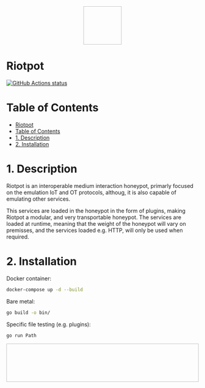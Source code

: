 <div style="text-align:center">
  <img href="AAUgrapgics/aau_logo.png" height="100" width="100">
</div> 

# Riotpot

<p align="left">
  <a href="https://github.com/aau-network-security/riotpot/actions"><img alt="GitHub Actions status" src="https://github.com/aau-network-security/riotpot/workflows/cyber/badge.svg"></a> 
</p>

# Table of Contents
- [Riotpot](#riotpot)
- [Table of Contents](#table-of-contents)
- [1. Description](#1-description)
- [2. Installation](#2-installation)


# 1. Description
Riotpot is an interoperable medium interaction honeypot, primarly focused on the emulation IoT and OT protocols, althoug, it is also capable of emulating other services.

This services are loaded in the honeypot in the form of plugins, making Riotpot a modular, and very transportable honeypot. The services are loaded at runtime, meaning that the weight of the honeypot will vary on premisses, and the services loaded e.g. HTTP, will only be used when required.

# 2. Installation

Docker container:
```bash
docker-compose up -d --build
```

Bare metal:
```bash
go build -o bin/
```

Specific file testing (e.g. plugins):
```bash
go run Path
```

<img href="AAUgrapgics/aau_waves.png" width="100%" height="100">